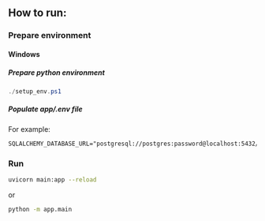 ## How to run:
### Prepare environment
#### Windows
##### Prepare python environment
```powershell
./setup_env.ps1
```

##### Populate app/.env file
For example:
```shell
SQLALCHEMY_DATABASE_URL="postgresql://postgres:password@localhost:5432/laserchess"
```

### Run
```bash
uvicorn main:app --reload
```

or

```bash
python -m app.main
```
